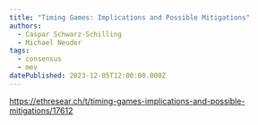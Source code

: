 ```yaml
---
title: "Timing Games: Implications and Possible Mitigations"
authors:
  - Caspar Schwarz-Schilling
  - Michael Neuder
tags:
  - consensus
  - mev
datePublished: 2023-12-05T12:00:00.000Z
---
```


<https://ethresear.ch/t/timing-games-implications-and-possible-mitigations/17612>
